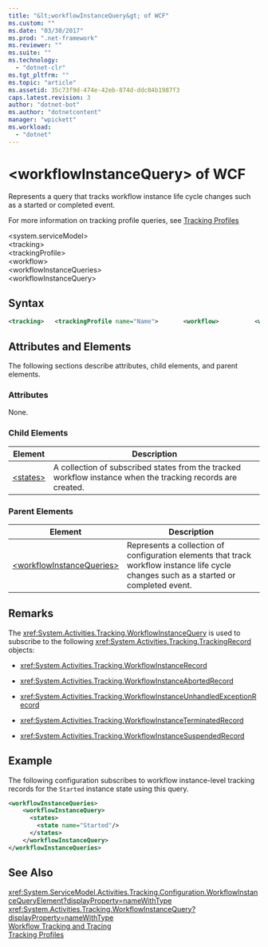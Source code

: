 ```yaml
---
title: "&lt;workflowInstanceQuery&gt; of WCF"
ms.custom: ""
ms.date: "03/30/2017"
ms.prod: ".net-framework"
ms.reviewer: ""
ms.suite: ""
ms.technology: 
  - "dotnet-clr"
ms.tgt_pltfrm: ""
ms.topic: "article"
ms.assetid: 35c73f9d-474e-42eb-874d-ddc04b1987f3
caps.latest.revision: 3
author: "dotnet-bot"
ms.author: "dotnetcontent"
manager: "wpickett"
ms.workload: 
  - "dotnet"
---
```

# &lt;workflowInstanceQuery&gt; of WCF
Represents a query that tracks workflow instance life cycle changes such as a started or completed event.  
  
 For more information on tracking profile queries, see [Tracking Profiles](../../../../../docs/framework/windows-workflow-foundation/tracking-profiles.md)  
  
 \<system.serviceModel>  
\<tracking>  
\<trackingProfile>  
\<workflow>  
\<workflowInstanceQueries>  
\<workflowInstanceQuery>  
  
## Syntax  
  
```xml
<tracking>   <trackingProfile name="Name">       <workflow>          <workflowInstanceQueries>             <workflowInstanceQuery>                <states>                   <state name="Name"/>                </states>            </workflowInstanceQuery>         </workflowInstanceQueries>       </workflow>   </trackingProfile></tracking>  
```
  
## Attributes and Elements  
 The following sections describe attributes, child elements, and parent elements.  
  
### Attributes  
 None.  
  
### Child Elements  
  
|Element|Description|  
|-------------|-----------------|  
|[\<states>](../../../../../docs/framework/configure-apps/file-schema/windows-workflow-foundation/states.md)|A collection of subscribed states from the tracked workflow instance when the tracking records are created.|  
  
### Parent Elements  
  
|Element|Description|  
|-------------|-----------------|  
|[\<workflowInstanceQueries>](../../../../../docs/framework/configure-apps/file-schema/windows-workflow-foundation/workflowinstancequeries.md)|Represents a collection of configuration elements that track workflow instance life cycle changes such as a started or completed event.|  
  
## Remarks  
 The <xref:System.Activities.Tracking.WorkflowInstanceQuery> is used to subscribe to the following <xref:System.Activities.Tracking.TrackingRecord> objects:  
  
-   <xref:System.Activities.Tracking.WorkflowInstanceRecord>  
  
-   <xref:System.Activities.Tracking.WorkflowInstanceAbortedRecord>  
  
-   <xref:System.Activities.Tracking.WorkflowInstanceUnhandledExceptionRecord>  
  
-   <xref:System.Activities.Tracking.WorkflowInstanceTerminatedRecord>  
  
-   <xref:System.Activities.Tracking.WorkflowInstanceSuspendedRecord>  
  
## Example  
 The following configuration subscribes to workflow instance-level tracking records for the `Started` instance state using this query.  
  
```xml  
<workflowInstanceQueries>  
    <workflowInstanceQuery>  
      <states>  
        <state name="Started"/>  
      </states>  
    </workflowInstanceQuery>  
</workflowInstanceQueries>  
```  
  
## See Also  
 <xref:System.ServiceModel.Activities.Tracking.Configuration.WorkflowInstanceQueryElement?displayProperty=nameWithType>       
 <xref:System.Activities.Tracking.WorkflowInstanceQuery?displayProperty=nameWithType>       
 [Workflow Tracking and Tracing](../../../../../docs/framework/windows-workflow-foundation/workflow-tracking-and-tracing.md)  
 [Tracking Profiles](../../../../../docs/framework/windows-workflow-foundation/tracking-profiles.md)

